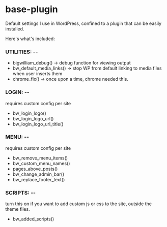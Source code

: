 # base-plugin
Default settings I use in WordPress, confined to a plugin that can be easily installed.

Here's what's included:

### UTILITIES: --

 * bigwilliam_debug()       -> debug function for viewing output
 * bw_default_media_links() -> stop WP from default linking to media files when user inserts them
 * chrome_fix()             -> once upon a time, chrome needed this. 

###  LOGIN: -- 

requires custom config per site

 * bw_login_logo()
 * bw_login_logo_url() 
 * bw_login_logo_url_title()

### MENU: --

requires custom config per site

 * bw_remove_menu_items()
 * bw_custom_menu_names()
 * pages_above_posts()
 * bw_change_admin_bar()
 * bw_replace_footer_text() 



### SCRIPTS: --

turn this on if you want to add custom js or css to the site, outside the theme files.

 * bw_added_scripts()

